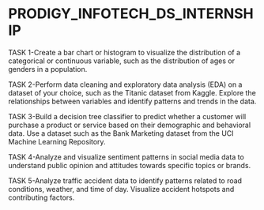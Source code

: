 # PRODIGY_INFOTECH_DS_INTERNSHIP
TASK 1-Create a bar chart or histogram to visualize the distribution of a categorical or continuous variable, such as the distribution of ages or genders in a population.

TASK 2-Perform data cleaning and exploratory data analysis (EDA) on a dataset of your choice, such as the Titanic dataset from Kaggle. Explore the relationships between variables and identify patterns and trends in the data.

TASK 3-Build a decision tree classifier to predict whether a customer will purchase a product or service based on their demographic and behavioral data. Use a dataset such as the Bank Marketing dataset from the UCI Machine Learning Repository.

TASK 4-Analyze and visualize sentiment patterns in social media data to understand public opinion and attitudes towards specific topics or brands.

TASK 5-Analyze traffic accident data to identify patterns related to road conditions, weather, and time of day. Visualize accident hotspots and contributing factors.
